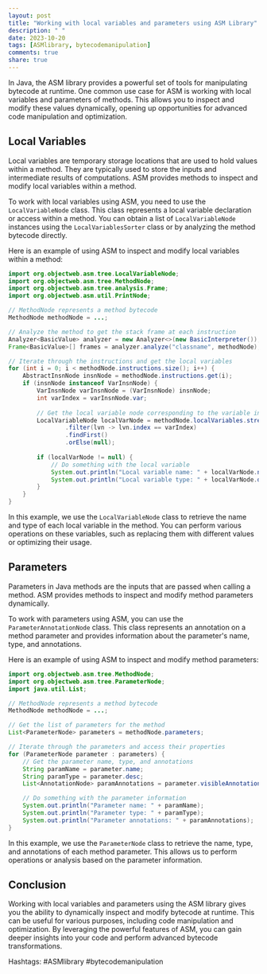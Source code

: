 ```yaml
---
layout: post
title: "Working with local variables and parameters using ASM Library"
description: " "
date: 2023-10-20
tags: [ASMlibrary, bytecodemanipulation]
comments: true
share: true
---
```


In Java, the ASM library provides a powerful set of tools for manipulating bytecode at runtime. One common use case for ASM is working with local variables and parameters of methods. This allows you to inspect and modify these values dynamically, opening up opportunities for advanced code manipulation and optimization.

## Local Variables

Local variables are temporary storage locations that are used to hold values within a method. They are typically used to store the inputs and intermediate results of computations. ASM provides methods to inspect and modify local variables within a method.

To work with local variables using ASM, you need to use the `LocalVariableNode` class. This class represents a local variable declaration or access within a method. You can obtain a list of `LocalVariableNode` instances using the `LocalVariablesSorter` class or by analyzing the method bytecode directly.

Here is an example of using ASM to inspect and modify local variables within a method:

```java
import org.objectweb.asm.tree.LocalVariableNode;
import org.objectweb.asm.tree.MethodNode;
import org.objectweb.asm.tree.analysis.Frame;
import org.objectweb.asm.util.PrintNode;

// MethodNode represents a method bytecode
MethodNode methodNode = ...;

// Analyze the method to get the stack frame at each instruction
Analyzer<BasicValue> analyzer = new Analyzer<>(new BasicInterpreter());
Frame<BasicValue>[] frames = analyzer.analyze("classname", methodNode);

// Iterate through the instructions and get the local variables
for (int i = 0; i < methodNode.instructions.size(); i++) {
    AbstractInsnNode insnNode = methodNode.instructions.get(i);
    if (insnNode instanceof VarInsnNode) {
        VarInsnNode varInsnNode = (VarInsnNode) insnNode;
        int varIndex = varInsnNode.var;
        
        // Get the local variable node corresponding to the variable index
        LocalVariableNode localVarNode = methodNode.localVariables.stream()
                .filter(lvn -> lvn.index == varIndex)
                .findFirst()
                .orElse(null);
        
        if (localVarNode != null) {
            // Do something with the local variable
            System.out.println("Local variable name: " + localVarNode.name);
            System.out.println("Local variable type: " + localVarNode.desc);
        }
    }
}
```

In this example, we use the `LocalVariableNode` class to retrieve the name and type of each local variable in the method. You can perform various operations on these variables, such as replacing them with different values or optimizing their usage.

## Parameters

Parameters in Java methods are the inputs that are passed when calling a method. ASM provides methods to inspect and modify method parameters dynamically.

To work with parameters using ASM, you can use the `ParameterAnnotationNode` class. This class represents an annotation on a method parameter and provides information about the parameter's name, type, and annotations.

Here is an example of using ASM to inspect and modify method parameters:

```java
import org.objectweb.asm.tree.MethodNode;
import org.objectweb.asm.tree.ParameterNode;
import java.util.List;

// MethodNode represents a method bytecode
MethodNode methodNode = ...;

// Get the list of parameters for the method
List<ParameterNode> parameters = methodNode.parameters;

// Iterate through the parameters and access their properties
for (ParameterNode parameter : parameters) {
    // Get the parameter name, type, and annotations
    String paramName = parameter.name;
    String paramType = parameter.desc;
    List<AnnotationNode> paramAnnotations = parameter.visibleAnnotations;

    // Do something with the parameter information
    System.out.println("Parameter name: " + paramName);
    System.out.println("Parameter type: " + paramType);
    System.out.println("Parameter annotations: " + paramAnnotations);
}
```

In this example, we use the `ParameterNode` class to retrieve the name, type, and annotations of each method parameter. This allows us to perform operations or analysis based on the parameter information.

## Conclusion

Working with local variables and parameters using the ASM library gives you the ability to dynamically inspect and modify bytecode at runtime. This can be useful for various purposes, including code manipulation and optimization. By leveraging the powerful features of ASM, you can gain deeper insights into your code and perform advanced bytecode transformations.

Hashtags: #ASMlibrary #bytecodemanipulation